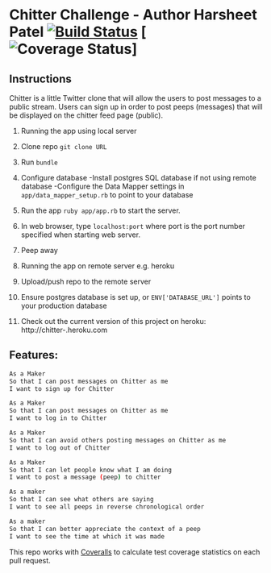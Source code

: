 Chitter Challenge - Author Harsheet Patel [![Build Status](https://travis-ci.org/hkp108/chitter-challenge.svg?branch=master)](https://travis-ci.org/hkp108/chitter-challenge)
[![Coverage Status](https://coveralls.io/repos/github/hkp108/chitter-challenge/badge.svg?branch=master)]
=================

Instructions
-------
Chitter is a little Twitter clone that will allow the users to post messages to a public stream. Users can sign up in order to post peeps (messages) that will be displayed on the chitter feed page (public).

1. Running the app using local server
  1. Clone repo ```git clone URL```
  2. Run ```bundle```
  3. Configure database
    -Install postgres SQL database if not using remote database
    -Configure the Data Mapper settings in `app/data_mapper_setup.rb` to point to your database
  4. Run the app ```ruby app/app.rb``` to start the server.
  5. In web browser, type `localhost:port` where port is the port number specified when starting web server.
  6. Peep away

2. Running the app on remote server e.g. heroku
  1. Upload/push repo to the remote server
  2. Ensure postgres database is set up, or `ENV['DATABASE_URL']` points to your production database
  3. Check out the current version of this project on heroku: http://chitter-.heroku.com

Features:
-------

```sh
As a Maker
So that I can post messages on Chitter as me
I want to sign up for Chitter

As a Maker
So that I can post messages on Chitter as me
I want to log in to Chitter

As a Maker
So that I can avoid others posting messages on Chitter as me
I want to log out of Chitter

As a Maker
So that I can let people know what I am doing  
I want to post a message (peep) to chitter

As a maker
So that I can see what others are saying  
I want to see all peeps in reverse chronological order

As a maker
So that I can better appreciate the context of a peep
I want to see the time at which it was made
```


This repo works with [Coveralls](https://coveralls.io/) to calculate test coverage statistics on each pull request.
